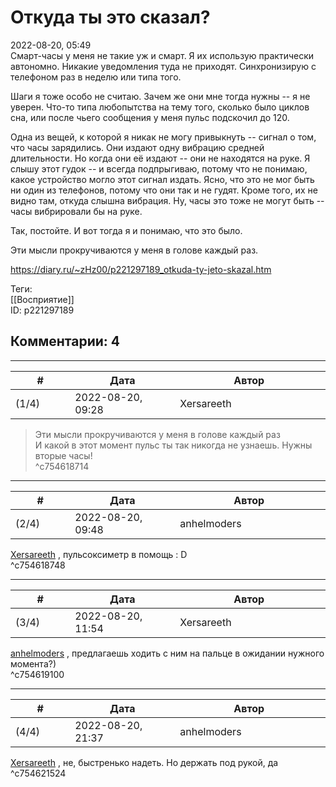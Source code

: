 Откуда ты это сказал?
=====================

  
2022-08-20, 05:49  
 Смарт-часы у меня не такие уж и смарт. Я их использую практически автономно. Никакие уведомления туда не приходят. Синхронизирую с телефоном раз в неделю или типа того.   
   
 Шаги я тоже особо не считаю. Зачем же они мне тогда нужны -- я не уверен. Что-то типа любопытства на тему того, сколько было циклов сна, или после чьего сообщения у меня пульс подскочил до 120.   
   
 Одна из вещей, к которой я никак не могу привыкнуть -- сигнал о том, что часы зарядились. Они издают одну вибрацию средней длительности. Но когда они её издают -- они не находятся на руке. Я слышу этот гудок -- и всегда подпрыгиваю, потому что не понимаю, какое устройство могло этот сигнал издать. Ясно, что это не мог быть ни один из телефонов, потому что они так и не гудят. Кроме того, их не видно там, откуда слышна вибрация. Ну, часы это тоже не могут быть -- часы вибрировали бы на руке.   
   
 Так, постойте. И вот тогда я и понимаю, что это было.   
   
 Эти мысли прокручиваются у меня в голове каждый раз.   
  
<https://diary.ru/~zHz00/p221297189_otkuda-ty-jeto-skazal.htm>  
  
Теги:  
[[Восприятие]]  
ID: p221297189  


Комментарии: 4
--------------

  


---



|         #         |              Дата              |                     Автор                     |           ID           |
| --- | --- | --- | --- |
| (1/4) | 2022-08-20, 09:28 | Xersareeth | c754618714 |

  
 > Эти мысли прокручиваются у меня в голове каждый раз   
 И какой в этот момент пульс ты так никогда не узнаешь. Нужны вторые часы!   
 ^c754618714

---



|         #         |              Дата              |                     Автор                     |           ID           |
| --- | --- | --- | --- |
| (2/4) | 2022-08-20, 09:48 | anhelmoders | c754618748 |

  
  [Xersareeth](https://BurrowDeclassified.diary.ru "One more fang")  , пульсоксиметр в помощь : D   
 ^c754618748

---



|         #         |              Дата              |                     Автор                     |           ID           |
| --- | --- | --- | --- |
| (3/4) | 2022-08-20, 11:54 | Xersareeth | c754619100 |

  
  [anhelmoders](https://anhelmoders.diary.ru "No plans. Only wonders.")  , предлагаешь ходить с ним на пальце в ожидании нужного момента?)   
 ^c754619100

---



|         #         |              Дата              |                     Автор                     |           ID           |
| --- | --- | --- | --- |
| (4/4) | 2022-08-20, 21:37 | anhelmoders | c754621524 |

  
  [Xersareeth](https://BurrowDeclassified.diary.ru "One more fang")  , не, быстренько надеть. Но держать под рукой, да   
 ^c754621524
